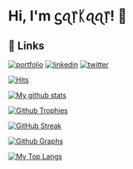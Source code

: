 
# Hi, I'm ᦓꪖ᥅ᛕꪖꪖ᥅! 👋
## 🔗 Links
[![portfolio](https://img.shields.io/badge/my_portfolio-000?style=for-the-badge&logo=ko-fi&logoColor=white)](https://imsarkar.github.io/)
[![linkedin](https://img.shields.io/badge/linkedin-0A66C2?style=for-the-badge&logo=linkedin&logoColor=white)](https://www.linkedin.com/in/hraj0105/)
[![twitter](https://img.shields.io/badge/twitter-1DA1F2?style=for-the-badge&logo=twitter&logoColor=white)](https://twitter.com/imysarkaar)


[![Hits](https://hits.seeyoufarm.com/api/count/incr/badge.svg?url=https%3A%2F%2Fgithub.com%2Fimsarkar&count_bg=%2379C83D&title_bg=%230084FF&icon=arduino.svg&icon_color=%2300FF20&title=Stalks&edge_flat=false)](https://hits.seeyoufarm.com)

[![My github stats](https://github-readme-stats.vercel.app/api?username=imsarkar&count_private=true&show_icons=true&theme=radical&include_all_commits=true&custom_title=ᦓꪖ᥅ᛕꪖꪖ᥅+Github+Stats)](https://github.com/imsarkar)

[![Github Trophies](https://github-profile-trophy.vercel.app/?username=imsarkar&theme=darkhub&no-bg=true&margin-w=15&margin-h=10&row=1&column=6&count_private=true)](https://github.com/ryo-ma/github-profile-trophy)

[![GitHub Streak](http://github-readme-streak-stats.herokuapp.com?user=imsarkar&theme=black-ice)](https://git.io/streak-stats)

[![Github Graphs](https://activity-graph.herokuapp.com/graph?username=imsarkar&bg_color=1F222E&color=F8D866&line=F85D7F&point=FFFFFF&hide_border=true)](https://github.com/imsarkar)

[![My Top Langs](https://github-readme-stats.vercel.app/api/top-langs/?username=imsarkar&layout=compact&theme=cobalt)](https://github.com/imsarkar)


<!---Here are some ideas to get you started:

- 🔭 I’m currently working on ...
- 🌱 I’m currently learning ...
- 👯 I’m looking to collaborate on ...
- 🤔 I’m looking for help with ...
- 💬 Ask me about ...
- 📫 How to reach me: ...
- 😄 Pronouns: ...
- ⚡ Fun fact: ...
-->

